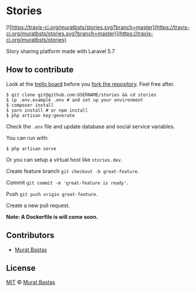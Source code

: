 # Stories

[![https://travis-ci.org/muratbsts/stories.svg?branch=master](https://travis-ci.org/muratbsts/stories.svg?branch=master)](https://travis-ci.org/muratbsts/stories)

Story sharing platform made with Laravel 5.7

## How to contribute

Look at the [trello board](https://trello.com/b/SOpyHA6t/stories) before you [fork the repository](https://github.com/muratbsts/stories/fork). Feel free after.

```shell
$ git clone git@github.com:USERNAME/stories && cd stories
$ cp .env.example .env # and set up your environment
$ composer install
$ yarn install # or npm install
$ php artisan key:generate
```

Check the `.env` file and update database and social service variables.

You can run with:

```shell
$ php artisan serve
```

Or you can setup a virtual host like `stories.dev`.

Create feature branch `git checkout -b great-feature`.

Commit `git commit -m 'great-feature is ready'`.

Push `git push origin great-feature`.

Create a new pull request.

**Note: A Dockerfile is will come soon.**

## Contributors

- [Murat Bastas](https://github.com/muratbsts)

## License

[MIT](https://github.com/muratbsts/stories/blob/master/LICENCE) © [Murat Bastas](https://github.com/muratbsts)

